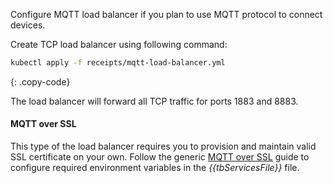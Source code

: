 Configure MQTT load balancer if you plan to use MQTT protocol to connect devices.

Create TCP load balancer using following command:

```bash
kubectl apply -f receipts/mqtt-load-balancer.yml
```
{: .copy-code}

The load balancer will forward all TCP traffic for ports 1883 and 8883.

#### MQTT over SSL

This type of the load balancer requires you to provision and maintain valid SSL certificate on your own.
Follow the generic [MQTT over SSL](/docs/{{docsPrefix}}user-guide/mqtt-over-ssl) guide
to configure required environment variables in the *{{tbServicesFile}}* file.
